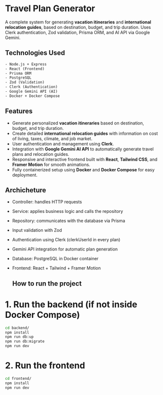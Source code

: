 # Travel Plan Generator

A complete system for generating **vacation itineraries** and **international relocation guides**, based on destination, budget, and trip duration. Uses Clerk authentication, Zod validation, Prisma ORM, and AI API via Google Gemini.

##  Technologies Used

```txt
- Node.js + Express
- React (Frontend)
- Prisma ORM
- PostgreSQL
- Zod (Validation)
- Clerk (Authentication)
- Google Gemini API (AI)
- Docker + Docker Compose

```

## Features

- Generate personalized **vacation itineraries** based on destination, budget, and trip duration.
- Create detailed **international relocation guides** with information on cost of living, taxes, climate, and job market.
- User authentication and management using **Clerk**.
- Integration with **Google Gemini AI API** to automatically generate travel plans and relocation guides.
- Responsive and interactive frontend built with **React**, **Tailwind CSS**, and **Framer Motion** for smooth animations.
- Fully containerized setup using **Docker** and **Docker Compose** for easy deployment.


## Archicheture 
- Controller: handles HTTP requests
- Service: applies business logic and calls the repository
- Repository: communicates with the database via Prisma
- Input validation with Zod
- Authentication using Clerk (clerkUserId in every plan)
- Gemini API integration for automatic plan generation
- Database: PostgreSQL in Docker container
- Frontend: React + Tailwind + Framer Motion

  ## How to run the project
  

# 1. Run the backend (if not inside Docker Compose)
```bash
cd backend/
npm install
npm run db:up
npm run db:migrate
npm run dev
```
# 2. Run the frontend
```bash
cd frontend/
npm install
npm run dev

```
